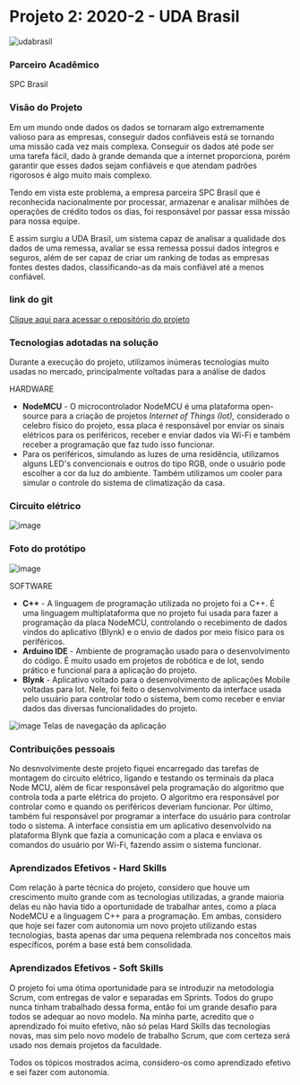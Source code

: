 # Projeto 2: 2020-2 - UDA Brasil

![udabrasil](https://user-images.githubusercontent.com/56441318/138007015-903b6f49-11ae-423f-a04f-fb109281f4bc.png)

### Parceiro Acadêmico

SPC Brasil

### Visão do Projeto 

Em um mundo onde dados os dados se tornaram algo extremamente valioso para as empresas, conseguir dados confiáveis está se tornando uma missão cada vez mais complexa. Conseguir os dados até pode ser uma tarefa fácil, dado à grande demanda que a internet proporciona, porém garantir que esses dados sejam confiáveis e que atendam padrões rigorosos é algo muito mais complexo.

Tendo em vista este problema, a empresa parceira SPC Brasil que é reconhecida nacionalmente por processar, armazenar e analisar milhões de operações de crédito todos os dias, foi responsável por passar essa missão para nossa equipe.

E assim surgiu a UDA Brasil, um sistema capaz de analisar a qualidade dos dados de uma remessa, avaliar se essa remessa possui dados íntegros e seguros, além de ser capaz de criar um ranking de todas as empresas fontes destes dados, classificando-as da mais confiável até a menos confiável.

### link do git

[Clique aqui para acessar o repositório do projeto](https://github.com/justhenrique/SPC-projeto-integrador)

### Tecnologias adotadas na solução

Durante a execução do projeto, utilizamos inúmeras tecnologias muito usadas no mercado, principalmente voltadas para a análise de dados 

HARDWARE

- **NodeMCU** - O microcontrolador NodeMCU é uma plataforma open-source para a criação de projetos *Internet of Things (Iot),* considerado o celebro físico do projeto, essa placa é responsável por enviar os sinais elétricos para os periféricos, receber e enviar dados via Wi-Fi e também receber a programação que faz tudo isso funcionar.
- Para os periféricos, simulando as luzes de uma residência, utilizamos alguns LED's convencionais e outros do tipo RGB, onde o usuário pode escolher a cor da luz do ambiente. Também utilizamos um cooler para simular o controle do sistema de climatização da casa.

### Circuito elétrico
![image](https://user-images.githubusercontent.com/56441318/133184318-2bcf21c5-4432-487e-b9dc-9ad8c569c268.png)

### Foto do protótipo
![image](https://user-images.githubusercontent.com/56441318/133184553-3908d44b-c6ee-4b59-950c-c2b0f51a6afb.png)

SOFTWARE

- **C++** - A linguagem de programação utilizada no projeto foi a C++. É uma linguagem multiplataforma que no projeto fui usada para fazer a programação da placa NodeMCU, controlando o recebimento de dados vindos do aplicativo (Blynk) e o envio de dados por meio físico para os periféricos.
- **Arduino IDE** - Ambiente de programação usado para o desenvolvimento do código. É muito usado em projetos de robótica e de Iot, sendo prático e funcional para a aplicação do projeto.
- **Blynk** - Aplicativo voltado para o desenvolvimento de aplicações Mobile voltadas para Iot. Nele, foi feito o desenvolvimento da interface usada pelo usuário para controlar todo o sistema, bem como receber e enviar dados das diversas funcionalidades do projeto.


![image](https://user-images.githubusercontent.com/56441318/133184068-aafd18a6-6ca8-4142-91ae-46e986157036.png)
Telas de navegação da aplicação

### Contribuições pessoais 

No desnvolvimente deste projeto fiquei encarregado das tarefas de montagem do circuito elétrico, ligando e testando os terminais da placa Node MCU, além de ficar responsável pela programação do algoritmo que controla toda a parte elétrica do projeto. O algoritmo era responsável por controlar como e quando os periféricos deveriam funcionar. Por último, também fui responsável por programar a interface do usuário para controlar todo o sistema. A interface consistia em um aplicativo desenvolvido na plataforma Blynk que fazia a comunicação com a placa e enviava os comandos do usuário por Wi-Fi, fazendo assim o sistema funcionar.

### Aprendizados Efetivos - Hard Skills

Com relação à parte técnica do projeto, considero que houve um crescimento muito grande com as tecnologias utilizadas, a grande maioria delas eu não havia tido a oportunidade de trabalhar antes, como a placa NodeMCU e a linguagem C++ para a programação. Em ambas, considero que hoje sei fazer com autonomia um novo projeto utilizando estas tecnologias, basta apenas dar uma pequena relembrada nos conceitos mais específicos, porém a base está bem consolidada.

### Aprendizados Efetivos - Soft Skills

O projeto foi uma ótima oportunidade para se introduzir na metodologia Scrum, com entregas de valor e separadas em Sprints. Todos do grupo nunca tinham trabalhado dessa forma, então foi um grande desafio para todos se adequar ao novo modelo. Na minha parte, acredito que o aprendizado foi muito efetivo, não só pelas Hard Skills das tecnologias novas, mas sim pelo novo modelo de trabalho Scrum, que com certeza será usado nos demais projetos da faculdade.

Todos os tópicos mostrados acima, considero-os como aprendizado efetivo e sei fazer com autonomia.
